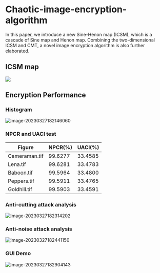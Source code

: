 # Chaotic-image-encryption-algorithm

In this paper, we introduce a new Sine-Henon map (ICSM), which is a cascade of Sine map and Henon map. Combining the two-dimensional ICSM and CMT, a novel image encryption algorithm is also further elaborated.

## ICSM map

![](C:\Users\Rhyme\Desktop\Chaotic-image-encryption-algorithm\Pictures\Histogram.png)

## Encryption Performance

### Histogram

![image-20230327182146060](C:\Users\Rhyme\Desktop\Chaotic-image-encryption-algorithm\Pictures\Histogram)

### NPCR and UACI test

| Figure        | NPCR(%) | UACI(%) |
| ------------- | ------- | ------- |
| Cameraman.tif | 99.6277 | 33.4585 |
| Lena.tif      | 99.6281 | 33.4783 |
| Baboon.tif    | 99.5964 | 33.4800 |
| Peppers.tif   | 99.5911 | 33.4765 |
| Goldhill.tif  | 99.5903 | 33.4591 |

### Anti-cutting attack analysis

![image-20230327182314202](C:\Users\Rhyme\Desktop\Chaotic-image-encryption-algorithm\Pictures\Anti-cutting)

### Anti-noise attack analysis

![image-20230327182441150](C:\Users\Rhyme\Desktop\Chaotic-image-encryption-algorithm\Pictures\Noise)

### GUI Demo

![image-20230327182904143](C:\Users\Rhyme\Desktop\Chaotic-image-encryption-algorithm\Pictures\GUI)
